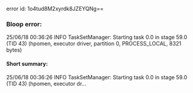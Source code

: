 error id: 1o4tud8M2xyrdk8JZEYQNg==
### Bloop error:

25/06/18 00:36:26 INFO TaskSetManager: Starting task 0.0 in stage 59.0 (TID 43) (hpomen, executor driver, partition 0, PROCESS_LOCAL, 8321 bytes)
#### Short summary: 

25/06/18 00:36:26 INFO TaskSetManager: Starting task 0.0 in stage 59.0 (TID 43) (hpomen, executor dr...